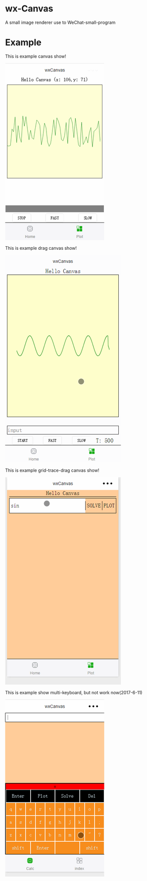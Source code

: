 # wx-Canvas
A  small image renderer  use to  WeChat-small-program 

# Example
This is example canvas show!

![wxCanvas](./doc/wxCanvas.gif)

This is example drag canvas show!

![drag](./doc/drag.gif)

This is example grid-trace-drag canvas show!

![gtd](./doc/grid-trace-drag.gif)

This is example show multi-keyboard, but not work now(2017-6-11)

![gtd](./doc/multi-key.gif)
